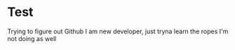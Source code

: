 # Test
Trying to figure out Github
I am new developer, just tryna learn the ropes
I'm not doing as well
